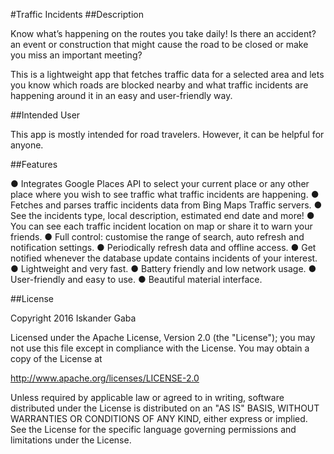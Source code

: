#Traffic Incidents
##Description 

Know what’s happening on the routes you take daily! Is there an accident? an event or construction that
might cause the road to be closed or make you miss an important meeting?

This is a lightweight app that fetches traffic data for a selected area and lets you know which roads are blocked nearby
and what traffic incidents are happening around it in an easy and user-friendly way.

##Intended User

This app is mostly intended for road travelers. However, it can be helpful for anyone.

##Features

●	Integrates Google Places API to select your current place or any other place where you wish to see traffic what traffic incidents are happening.
●	Fetches and parses traffic incidents data from Bing Maps Traffic servers.
●	See the incidents type, local description, estimated end date and more!
●	You can see each traffic incident location on map or share it to warn your friends.
●	Full control: customise the range of search, auto refresh and notification settings.
●	Periodically refresh data and offline access.
●	Get notified whenever the database update contains incidents of your interest.
●	Lightweight and very fast.
●	Battery friendly and low network usage.
●	User-friendly and easy to use.
●	Beautiful material interface.

##License

Copyright 2016 Iskander Gaba

Licensed under the Apache License, Version 2.0 (the "License");
you may not use this file except in compliance with the License.
You may obtain a copy of the License at

http://www.apache.org/licenses/LICENSE-2.0

Unless required by applicable law or agreed to in writing, software
distributed under the License is distributed on an "AS IS" BASIS,
WITHOUT WARRANTIES OR CONDITIONS OF ANY KIND, either express or implied.
See the License for the specific language governing permissions and
limitations under the License.
